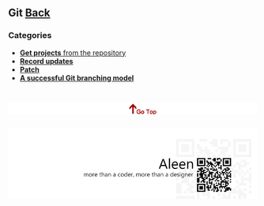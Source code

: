 ## Git	[Back](./../Readme.md)

### Categories

- [**Get projects** from the repository](./get/get.md)
- [**Record updates**](./record/record.md)
- [**Patch**](./patch/patch.md)
- [**A successful Git branching model**](./1‫gitmodel/‫gitmodel.md)

<a href="#" style="left:200px;"><img src="./../pic/gotop.png"></a>
=====
<a href="http://aleen42.github.io/" target="_blank" ><img src="./../pic/tail.gif"></a>
